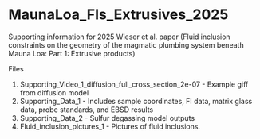 # MaunaLoa_FIs_Extrusives_2025
Supporting information for 2025 Wieser et al. paper (Fluid inclusion constraints on the geometry of the magmatic plumbing system beneath Mauna Loa: Part 1: Extrusive products)

Files

1. Supporting_Video_1_diffusion_full_cross_section_2e-07 - Example giff from diffusion model
2. Supporting_Data_1 - Includes sample coordinates, FI data, matrix glass data, probe standards, and EBSD results
3. Supporting_Data_2 - Sulfur degassing model outputs
4. Fluid_inclusion_pictures_1 - Pictures of fluid inclusions. 

   

